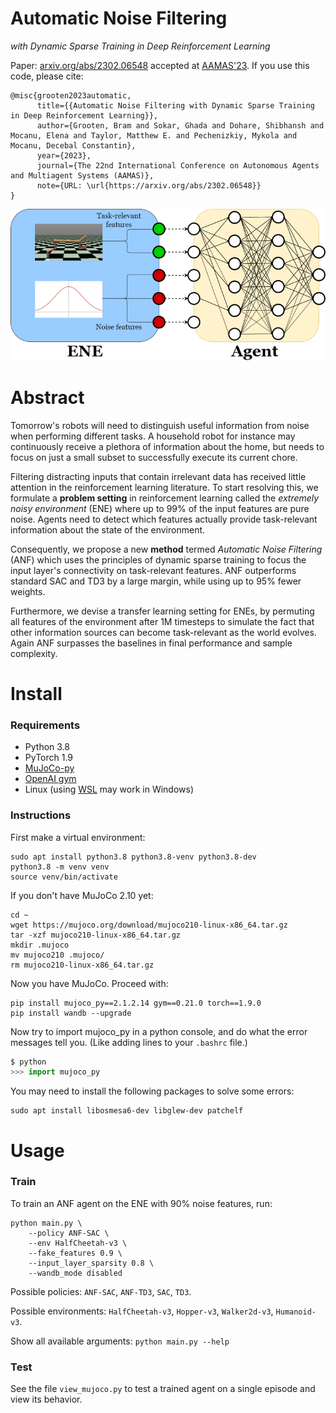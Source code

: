 # Automatic Noise Filtering 
_with Dynamic Sparse Training in Deep Reinforcement Learning_

Paper: [arxiv.org/abs/2302.06548](https://arxiv.org/abs/2302.06548) accepted at [AAMAS'23](https://aamas2023.soton.ac.uk/).
If you use this code, please cite:
```
@misc{grooten2023automatic,
      title={{Automatic Noise Filtering with Dynamic Sparse Training in Deep Reinforcement Learning}}, 
      author={Grooten, Bram and Sokar, Ghada and Dohare, Shibhansh and Mocanu, Elena and Taylor, Matthew E. and Pechenizkiy, Mykola and Mocanu, Decebal Constantin},
      year={2023},
      journal={The 22nd International Conference on Autonomous Agents and Multiagent Systems (AAMAS)},
      note={URL: \url{https://arxiv.org/abs/2302.06548}}
}
```

![Image showing the overview of ANF](figures/ANF.png)

# Abstract
Tomorrow's robots will need to distinguish useful information from noise when performing different tasks. 
A household robot for instance may continuously receive a plethora of information about the home, 
but needs to focus on just a small subset to successfully execute its current chore.

Filtering distracting inputs that contain irrelevant data 
has received little attention in the reinforcement learning literature. 
To start resolving this, we formulate a **problem setting** in reinforcement learning 
called the _extremely noisy environment_ (ENE) where up to 99% of the input features are pure noise.
Agents need to detect which features actually provide task-relevant information 
about the state of the environment. 

Consequently, we propose a new **method** termed _Automatic Noise Filtering_ (ANF) 
which uses the principles of dynamic sparse training to focus the input layer's connectivity 
on task-relevant features.
ANF outperforms standard SAC and TD3 by a large margin, while using up to 95% fewer weights.

Furthermore, we devise a transfer learning setting for ENEs, 
by permuting all features of the environment after 1M timesteps 
to simulate the fact that other information sources can become task-relevant as the world evolves. 
Again ANF surpasses the baselines in final performance and sample complexity. 



# Install
### Requirements
* Python 3.8
* PyTorch 1.9
* [MuJoCo-py](https://github.com/openai/mujoco-py) 
* [OpenAI gym](https://github.com/openai/gym)
* Linux (using [WSL](https://learn.microsoft.com/en-us/windows/wsl/install) may work in Windows)

### Instructions 
First make a virtual environment:
```shell
sudo apt install python3.8 python3.8-venv python3.8-dev
python3.8 -m venv venv
source venv/bin/activate
```

If you don't have MuJoCo 2.10 yet:
```shell
cd ~
wget https://mujoco.org/download/mujoco210-linux-x86_64.tar.gz
tar -xzf mujoco210-linux-x86_64.tar.gz
mkdir .mujoco
mv mujoco210 .mujoco/
rm mujoco210-linux-x86_64.tar.gz
```

Now you have MuJoCo. Proceed with:
```shell
pip install mujoco_py==2.1.2.14 gym==0.21.0 torch==1.9.0
pip install wandb --upgrade
```


Now try to import mujoco_py in a python console, 
and do what the error messages tell you. 
(Like adding lines to your `.bashrc` file.)
```python
$ python
>>> import mujoco_py
```

You may need to install the following packages to solve some errors:
```shell
sudo apt install libosmesa6-dev libglew-dev patchelf
```


# Usage

### Train
To train an ANF agent on the ENE with 90% noise features, run:
```
python main.py \
    --policy ANF-SAC \
    --env HalfCheetah-v3 \
    --fake_features 0.9 \
    --input_layer_sparsity 0.8 \
    --wandb_mode disabled
```

Possible policies: `ANF-SAC`, `ANF-TD3`, `SAC`, `TD3`.

Possible environments: `HalfCheetah-v3`, `Hopper-v3`, `Walker2d-v3`, `Humanoid-v3`.

Show all available arguments: `python main.py --help`

### Test

See the file `view_mujoco.py` to test a trained agent on a single episode and view its behavior.



